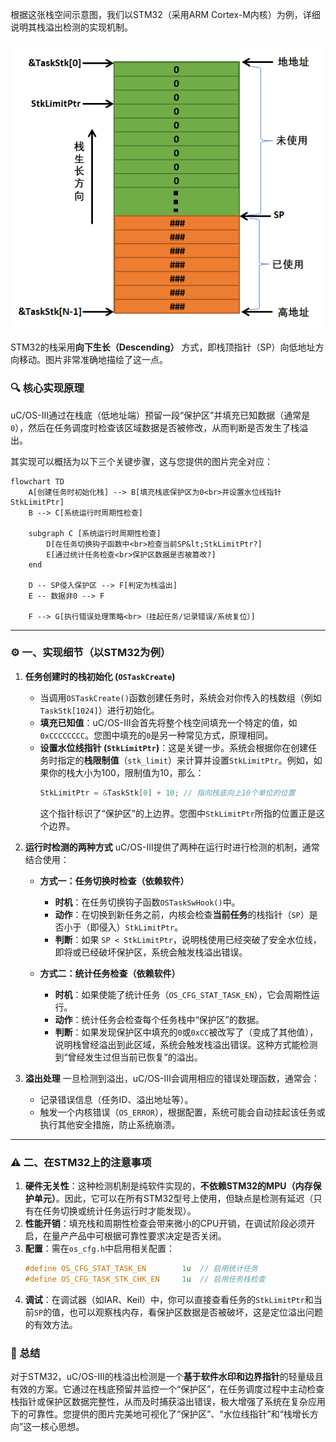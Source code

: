 根据这张栈空间示意图，我们以STM32（采用ARM Cortex-M内核）为例，详细说明其栈溢出检测的实现机制。

![](栈溢出检测.png)

STM32的栈采用**向下生长（Descending）** 方式，即栈顶指针（SP）向低地址方向移动。图片非常准确地描绘了这一点。

### 🔍 核心实现原理

uC/OS-III通过在栈底（低地址端）预留一段“保护区”并填充已知数据（通常是`0`），然后在任务调度时检查该区域数据是否被修改，从而判断是否发生了栈溢出。

其实现可以概括为以下三个关键步骤，这与您提供的图片完全对应：

```mermaid
flowchart TD
    A[创建任务时初始化栈] --> B[填充栈底保护区为0<br>并设置水位线指针StkLimitPtr]
    B --> C[系统运行时周期性检查]
    
    subgraph C [系统运行时周期性检查]
        D[在任务切换钩子函数中<br>检查当前SP&lt;StkLimitPtr?]
        E[通过统计任务检查<br>保护区数据是否被篡改?]
    end
    
    D -- SP侵入保护区 --> F[判定为栈溢出]
    E -- 数据非0 --> F
    
    F --> G[执行错误处理策略<br>（挂起任务/记录错误/系统复位）]
```

---

### ⚙️ 一、实现细节（以STM32为例）

1.  **任务创建时的栈初始化 (`OSTaskCreate`)**
    *   当调用`OSTaskCreate()`函数创建任务时，系统会对你传入的栈数组（例如`TaskStk[1024]`）进行初始化。
    *   **填充已知值**：uC/OS-III会首先将整个栈空间填充一个特定的值，如`0xCCCCCCCC`。您图中填充的`0`是另一种常见方式，原理相同。
    *   **设置水位线指针 (`StkLimitPtr`)**：这是关键一步。系统会根据你在创建任务时指定的**栈限制值**（`stk_limit`）来计算并设置`StkLimitPtr`。例如，如果你的栈大小为100，限制值为10，那么：
        ```c
        StkLimitPtr = &TaskStk[0] + 10; // 指向栈底向上10个单位的位置
        ```
        这个指针标识了“保护区”的上边界。您图中`StkLimitPtr`所指的位置正是这个边界。

2.  **运行时检测的两种方式**
    uC/OS-III提供了两种在运行时进行检测的机制，通常结合使用：

    *   **方式一：任务切换时检查（依赖软件）**
        *   **时机**：在任务切换钩子函数`OSTaskSwHook()`中。
        *   **动作**：在切换到新任务之前，内核会检查**当前任务**的栈指针（`SP`）是否小于（即侵入）`StkLimitPtr`。
        *   **判断**：如果 `SP < StkLimitPtr`，说明栈使用已经突破了安全水位线，即将或已经破坏保护区，系统会触发栈溢出错误。

    *   **方式二：统计任务检查（依赖软件）**
        *   **时机**：如果使能了统计任务（`OS_CFG_STAT_TASK_EN`），它会周期性运行。
        *   **动作**：统计任务会检查每个任务栈中“保护区”的数据。
        *   **判断**：如果发现保护区中填充的`0`或`0xCC`被改写了（变成了其他值），说明栈曾经溢出到此区域，系统会触发栈溢出错误。这种方式能检测到“曾经发生过但当前已恢复”的溢出。

3.  **溢出处理**
    一旦检测到溢出，uC/OS-III会调用相应的错误处理函数，通常会：
    *   记录错误信息（任务ID、溢出地址等）。
    *   触发一个内核错误（`OS_ERROR`），根据配置，系统可能会自动挂起该任务或执行其他安全措施，防止系统崩溃。

---

### ⚠️ 二、在STM32上的注意事项

1.  **硬件无关性**：这种检测机制是纯软件实现的，**不依赖STM32的MPU（内存保护单元）**。因此，它可以在所有STM32型号上使用，但缺点是检测有延迟（只有在任务切换或统计任务运行时才能发现）。
2.  **性能开销**：填充栈和周期性检查会带来微小的CPU开销，在调试阶段必须开启，在量产产品中可根据可靠性要求决定是否关闭。
3.  **配置**：需在`os_cfg.h`中启用相关配置：
    ```c
    #define OS_CFG_STAT_TASK_EN        1u  // 启用统计任务
    #define OS_CFG_TASK_STK_CHK_EN     1u  // 启用任务栈检查
    ```
4.  **调试**：在调试器（如IAR、Keil）中，你可以直接查看任务的`StkLimitPtr`和当前`SP`的值，也可以观察栈内存，看保护区数据是否被破坏，这是定位溢出问题的有效方法。

### 💎 总结

对于STM32，uC/OS-III的栈溢出检测是一个**基于软件水印和边界指针**的轻量级且有效的方案。它通过在栈底预留并监控一个“保护区”，在任务调度过程中主动检查栈指针或保护区数据完整性，从而及时捕获溢出错误，极大增强了系统在复杂应用下的可靠性。您提供的图片完美地可视化了“保护区”、“水位线指针”和“栈增长方向”这一核心思想。
